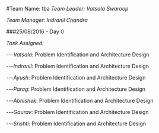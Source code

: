 #Team Name: tba
*Team Leader: Vatsala Swaroop*       

*Team Manager: Indranil Chandra*

###25/08/2016 - Day 0

*Task Assigned:*

---*Vatsala*: Problem Identification and Architecture Design

---*Indranil*: Problem Identification and Architecture Design

---*Ayush*: Problem Identification and Architecture Design

---*Parag*: Problem Identification and Architecture Design

---*Abhishek*: Problem Identification and Architecture Design

---*Gaurav*: Problem Identification and Architecture Design

---*Srishti*: Problem Identification and Architecture Design

